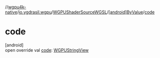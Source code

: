 //[wgpu4k-native](../../../../index.md)/[io.ygdrasil.wgpu](../../index.md)/[WGPUShaderSourceWGSL](../index.md)/[[android]ByValue](index.md)/[code](code.md)

# code

[android]\
open override val [code](code.md): [WGPUStringView](../../-w-g-p-u-string-view/index.md)